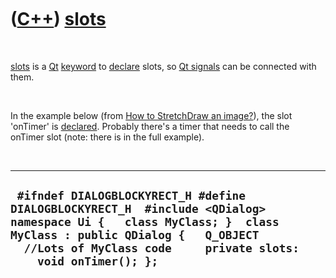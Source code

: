 



 

 

 

 

 

([C++](Cpp.md)) [slots](CppSlots.md)
======================================

 

[slots](CppSlots.md) is a [Qt](CppQt.md) [keyword](CppKeyword.md) to
[declare](CppDeclaration.md) slots, so [Qt signals](CppQtSignal.md)
can be connected with them.

 

In the example below (from [How to StretchDraw an
image?](CppQtStretchDraw.md)), the slot 'onTimer' is
[declared](CppDeclaration.md). Probably there's a timer that needs to
call the onTimer slot (note: there is in the full example).

 

  ----------------------------------------------------------------------------------------------------------------------------------------------------------------------------------------------------------------------------------
  ` #ifndef DIALOGBLOCKYRECT_H #define DIALOGBLOCKYRECT_H  #include <QDialog>  namespace Ui {   class MyClass; }  class MyClass : public QDialog {   Q_OBJECT    //Lots of MyClass code     private slots:     void onTimer(); };`
  ----------------------------------------------------------------------------------------------------------------------------------------------------------------------------------------------------------------------------------

 

 

 

 

 





 




